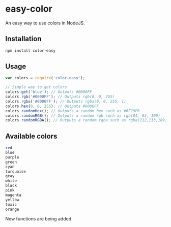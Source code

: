 <h1><b>easy-color</b></h1>
An easy way to use colors in NodeJS.

## Installation
```bash
npm install color-easy
```

## Usage
```js
var colors = require('color-easy');

// Simple way to get colors
colors.get('blue'); // Outputs #0000FF
colors.rgb('#0000FF'); // Outputs rgb(0, 0, 255)
colors.rgba('#0000FF'); // Outputs rgba(0, 0, 255, 1)
colors.hex(0, 0, 255); // Outputs #0000FF
colors.randomHex(); // Outputs a random hex such as #6F29F6
colors.randomRGB(); // Outputs a random rgb such as rgb(84, 63, 100)
colors.randomRGBA(); // Outputs a random rgba such as rgba(212,113,189,0.3)
```
## Available colors
```bash
red
blue
purple
green
cyan
turquoise
gray
white
black
pink
magenta
yellow
toxic
orange
```
New functions are being added.
